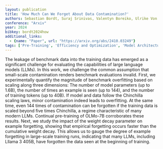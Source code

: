 ```yaml
---
layout: publication
title: 'How Much Can We Forget About Data Contamination?'
authors: Sebastian Bordt, Suraj Srinivas, Valentyn Boreiko, Ulrike Von Luxburg
conference: "Arxiv"
year: 2024
bibkey: bordt2024how
additional_links:
  - {name: "Paper", url: "https://arxiv.org/abs/2410.03249"}
tags: ['Pre-Training', 'Efficiency and Optimization', 'Model Architecture', 'Large-Scale Training', 'Training Techniques', 'Scaling Laws']
---
```

The leakage of benchmark data into the training data has emerged as a
significant challenge for evaluating the capabilities of large language models
(LLMs). In this work, we challenge the common assumption that small-scale
contamination renders benchmark evaluations invalid. First, we experimentally
quantify the magnitude of benchmark overfitting based on scaling along three
dimensions: The number of model parameters (up to 1.6B), the number of times an
example is seen (up to 144), and the number of training tokens (up to 40B). If
model and data follow the Chinchilla scaling laws, minor contamination indeed
leads to overfitting. At the same time, even 144 times of contamination can be
forgotten if the training data is scaled beyond five times Chinchilla, a regime
characteristic of many modern LLMs. Continual pre-training of OLMo-7B
corroborates these results. Next, we study the impact of the weight decay
parameter on example forgetting, showing that empirical forgetting occurs
faster than the cumulative weight decay. This allows us to gauge the degree of
example forgetting in large-scale training runs, indicating that many LLMs,
including Lllama 3 405B, have forgotten the data seen at the beginning of
training.

